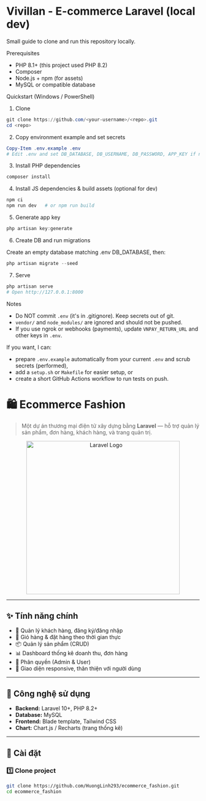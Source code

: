 # Vivillan - E-commerce Laravel (local dev)

Small guide to clone and run this repository locally.

Prerequisites
- PHP 8.1+ (this project used PHP 8.2)
- Composer
- Node.js + npm (for assets)
- MySQL or compatible database

Quickstart (Windows / PowerShell)

1. Clone

```powershell
git clone https://github.com/<your-username>/<repo>.git
cd <repo>
```

2. Copy environment example and set secrets

```powershell
Copy-Item .env.example .env
# Edit .env and set DB_DATABASE, DB_USERNAME, DB_PASSWORD, APP_KEY if needed
```

3. Install PHP dependencies

```powershell
composer install
```

4. Install JS dependencies & build assets (optional for dev)

```powershell
npm ci
npm run dev   # or npm run build
```

5. Generate app key

```powershell
php artisan key:generate
```

6. Create DB and run migrations

Create an empty database matching .env DB_DATABASE, then:

```powershell
php artisan migrate --seed
```

7. Serve

```powershell
php artisan serve
# Open http://127.0.0.1:8000
```

Notes
- Do NOT commit `.env` (it's in .gitignore). Keep secrets out of git.
- `vendor/` and `node_modules/` are ignored and should not be pushed.
- If you use ngrok or webhooks (payments), update `VNPAY_RETURN_URL` and other keys in `.env`.

If you want, I can:
- prepare `.env.example` automatically from your current `.env` and scrub secrets (performed),
- add a `setup.sh` or `Makefile` for easier setup, or
- create a short GitHub Actions workflow to run tests on push.
# 🛍️ Ecommerce Fashion

> Một dự án thương mại điện tử xây dựng bằng **Laravel** — hỗ trợ quản lý sản phẩm, đơn hàng, khách hàng, và trang quản trị.

<p align="center">
  <a href="https://laravel.com" target="_blank">
    <img src="https://raw.githubusercontent.com/laravel/art/master/logo-lockup/5%20SVG/2%20CMYK/1%20Full%20Color/laravel-logolockup-cmyk-red.svg" width="400" alt="Laravel Logo">
  </a>
</p>

---

## ✨ Tính năng chính

- 🧍 Quản lý khách hàng, đăng ký/đăng nhập  
- 🛒 Giỏ hàng & đặt hàng theo thời gian thực  
- 📦 Quản lý sản phẩm (CRUD)  
- 📊 Dashboard thống kê doanh thu, đơn hàng  
- 🔐 Phân quyền (Admin & User)  
- 📱 Giao diện responsive, thân thiện với người dùng

---

## 🧰 Công nghệ sử dụng

- **Backend:** Laravel 10+, PHP 8.2+  
- **Database:** MySQL  
- **Frontend:** Blade template, Tailwind CSS  
- **Chart:** Chart.js / Recharts (trang thống kê)

---

## 🚀 Cài đặt

### 1️⃣ Clone project
```bash
git clone https://github.com/HuongLinh293/ecommerce_fashion.git
cd ecommerce_fashion
 